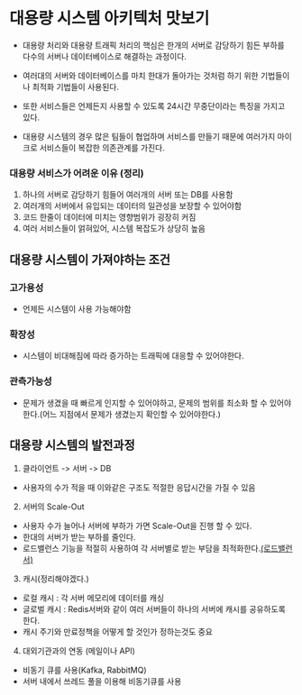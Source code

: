 # 대용량 시스템 아키텍처 맛보기

- 대용량 처리와 대용량 트래픽 처리의 핵심은 한개의 서버로 감당하기 힘든 부하를 다수의 서버나 데이터베이스로 해결하는 과정이다.

- 여러대의 서버와 데이터베이스를 마치 한대가 돌아가는 것처럼 하기 위한 기법들이나 최적화 기법들이 사용된다.

- 또한 서비스들은 언제든지 사용할 수 있도록 24시간 무중단이라는 특징을 가지고 있다.

- 대용량 시스템의 경우 많은 팀들이 협업하며 서비스를 만들기 때문에 여러가지 마이크로 서비스들이 복잡한 의존관계를 가진다.

### 대용량 서비스가 어려운 이유 (정리)
1. 하나의 서버로 감당하기 힘들어 여러개의 서버 또는 DB를 사용함
2. 여러개의 서버에서 유입되는 데이터의 일관성을 보장할 수 있어야함
3. 코드 한줄이 데이터에 미치는 영향범위가 굉장히 커짐
4. 여러 서비스들이 얽혀있어, 시스템 복잡도가 상당히 높음

## 대용량 시스템이 가져야하는 조건

### 고가용성
- 언제든 시스템이 사용 가능해야함

### 확장성
- 시스템이 비대해짐에 따라 증가하는 트래픽에 대응할 수 있어야한다.

### 관측가능성
- 문제가 생겼을 때 빠르게 인지할 수 있어야하고, 문제의 범위를 최소화 할 수 있어야한다.(어느 지점에서 문제가 생겼는지 확인할 수 있어야한다.)


## 대용량 시스템의 발전과정

1. 클라이언트 -> 서버 -> DB
  - 사용자의 수가 적을 때 이와같은 구조도 적절한 응답시간을 가질 수 있음

2. 서버의 Scale-Out
  - 사용자 수가 늘어나 서버에 부하가 가면 Scale-Out을 진행 할 수 있다.
  - 한대의 서버가 받는 부하를 줄인다.
  - 로드밸런스 기능을 적절히 사용하여 각 서버별로 받는 부담을 최적화한다.[(로드밸런서)](https://github.com/YoonSeok-Heo/TIL/blob/main/Server%20Architecture/Load%20Balancer.md)

3. 캐시(정리해야겠다.)
  - 로컬 캐시 : 각 서버 메모리에 데이터를 캐싱
  - 글로벌 캐시 : Redis서버와 같이 여러 서버들이 하나의 서버에 캐시를 공유하도록 한다.
  - 캐시 주기와 만료정책을 어떻게 할 것인가 정하는것도 중요

4. 대외기관과의 연동 (메일이나 API)
  - 비동기 큐를 사용(Kafka, RabbitMQ)
  - 서버 내에서 쓰레드 풀을 이용해 비동기큐를 사용
 
